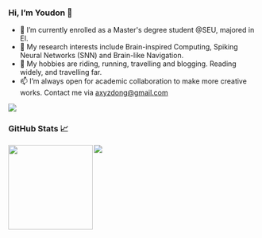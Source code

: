 ### Hi, I’m Youdon 👋 
- 👀 I’m currently enrolled as a Master's degree student @SEU, majored in EI.
- 🌱 My research interests include Brain-inspired Computing, Spiking Neural Networks (SNN) and Brain-like Navigation.
- 💞️ My hobbies are riding, running, travelling and blogging. Reading widely, and travelling far.
- 📫 I’m always open for academic collaboration to make more creative works. Contact me via axyzdong@gmail.com

![](https://komarev.com/ghpvc/?username=AXYZdong&style=for-the-badge)

### GitHub Stats 📈

<div>
  <img height="170" align="left" src="https://github-readme-stats.vercel.app/api?username=AXYZdong&count_private=true&show_icons=true&include_all_commits=false&hide_border=true&hide_title=true" />
  <img src="https://github-readme-stats.vercel.app/api/top-langs/?username=AXYZdong&hide_langs_below=1&theme=default&line_height=27&layout=compact" />
</div>

<!---
AXYZdong/AXYZdong is a ✨ special ✨ repository because its `README.md` (this file) appears on your GitHub profile.
You can click the Preview link to take a look at your changes.
--->

